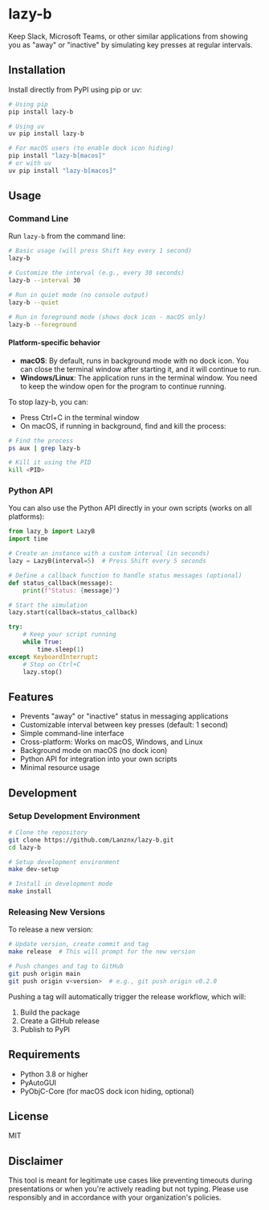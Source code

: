 # lazy-b

Keep Slack, Microsoft Teams, or other similar applications from showing you as "away" or "inactive" by simulating key presses at regular intervals.

## Installation

Install directly from PyPI using pip or uv:

```bash
# Using pip
pip install lazy-b

# Using uv
uv pip install lazy-b

# For macOS users (to enable dock icon hiding)
pip install "lazy-b[macos]"
# or with uv
uv pip install "lazy-b[macos]"
```

## Usage

### Command Line

Run `lazy-b` from the command line:

```bash
# Basic usage (will press Shift key every 1 second)
lazy-b

# Customize the interval (e.g., every 30 seconds)
lazy-b --interval 30

# Run in quiet mode (no console output)
lazy-b --quiet

# Run in foreground mode (shows dock icon - macOS only)
lazy-b --foreground
```

#### Platform-specific behavior

- **macOS**: By default, runs in background mode with no dock icon. You can close the terminal window after starting it, and it will continue to run.
- **Windows/Linux**: The application runs in the terminal window. You need to keep the window open for the program to continue running.

To stop lazy-b, you can:
- Press Ctrl+C in the terminal window
- On macOS, if running in background, find and kill the process:

```bash
# Find the process
ps aux | grep lazy-b

# Kill it using the PID
kill <PID>
```

### Python API

You can also use the Python API directly in your own scripts (works on all platforms):

```python
from lazy_b import LazyB
import time

# Create an instance with a custom interval (in seconds)
lazy = LazyB(interval=5)  # Press Shift every 5 seconds

# Define a callback function to handle status messages (optional)
def status_callback(message):
    print(f"Status: {message}")

# Start the simulation
lazy.start(callback=status_callback)

try:
    # Keep your script running
    while True:
        time.sleep(1)
except KeyboardInterrupt:
    # Stop on Ctrl+C
    lazy.stop()
```

## Features

- Prevents "away" or "inactive" status in messaging applications
- Customizable interval between key presses (default: 1 second)
- Simple command-line interface
- Cross-platform: Works on macOS, Windows, and Linux
- Background mode on macOS (no dock icon)
- Python API for integration into your own scripts
- Minimal resource usage

## Development

### Setup Development Environment

```bash
# Clone the repository
git clone https://github.com/Lanznx/lazy-b.git
cd lazy-b

# Setup development environment
make dev-setup

# Install in development mode
make install
```

### Releasing New Versions

To release a new version:

```bash
# Update version, create commit and tag
make release  # This will prompt for the new version

# Push changes and tag to GitHub
git push origin main
git push origin v<version>  # e.g., git push origin v0.2.0
```

Pushing a tag will automatically trigger the release workflow, which will:
1. Build the package
2. Create a GitHub release
3. Publish to PyPI

## Requirements

- Python 3.8 or higher
- PyAutoGUI
- PyObjC-Core (for macOS dock icon hiding, optional)

## License

MIT

## Disclaimer

This tool is meant for legitimate use cases like preventing timeouts during presentations or when you're actively reading but not typing. Please use responsibly and in accordance with your organization's policies.